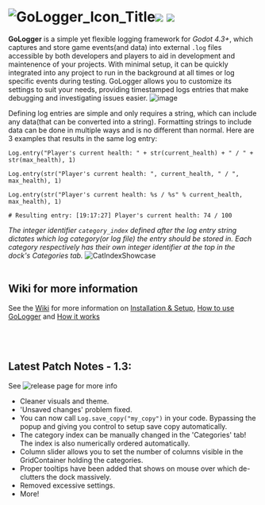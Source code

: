 # ![GoLogger_Icon_Title](https://github.com/user-attachments/assets/2856b4fb-8d18-49b5-bd60-8a8015b6723a)![](https://img.shields.io/static/v1?label=Godot&message=4.3&color=blue&logo=godotengine)   ![](https://img.shields.io/static/v1?label=Godot&message=4.4&color=blue&logo=godotengine)<br>

**GoLogger** is a simple yet flexible logging framework for *Godot 4.3+*, which captures and store game events(and data) into external `.log` files accessible by both developers and players to aid in development and maintenence of your projects. With minimal setup, it can be quickly integrated into any project to run in the background at all times or log specific events during testing. GoLogger allows you to customize its settings to suit your needs, providing timestamped logs entries that make debugging and investigating issues easier.
![image](https://github.com/user-attachments/assets/a2b43670-e2ff-4450-a6d1-373ee9df3658)



Defining log entries are simple and only requires a string, which can include any data(that can be converted into a string). Formatting strings to include data can be done in multiple ways and is no different than normal. Here are 3 examples that results in the same log entry:
```gdscript
Log.entry("Player's current health: " + str(current_health) + " / " + str(max_health), 1)

Log.entry(str("Player's current health: ", current_health, " / ", max_health), 1)

Log.entry(str("Player's current health: %s / %s" % current_health, max_health), 1)

# Resulting entry: [19:17:27] Player's current health: 74 / 100
```
*The integer identifier `category_index` defined after the log entry string dictates which log category(or log file) the entry should be stored in. Each category respectively has their own integer identifier at the top in the dock's Categories tab.*
![CatIndexShowcase](https://github.com/user-attachments/assets/5ca86c2b-326b-4897-b954-1df829f986ca)<br><br>

## Wiki for more information
See the [Wiki](https://github.com/Burloe/GoLogger/wiki/) for more information on [Installation & Setup](https://github.com/Burloe/GoLogger/wiki/Installation-&-Setup), [How to use GoLogger](https://github.com/Burloe/GoLogger/wiki/Getting-Started) and [How it works](https://github.com/Burloe/GoLogger/wiki#how-gologger-works)
<br><br><br><br>




## Latest Patch Notes - 1.3:
See ![release page](https://github.com/Burloe/GoLogger/releases/tag/1.3) for more info
* Cleaner visuals and theme.
* 'Unsaved changes' problem fixed.
* You can now call `Log.save_copy("my_copy")` in your code. Bypassing the popup and giving you control to setup save copy automatically. 
* The category index can be manually changed in the 'Categories' tab! The index is also numerically ordered automatically.
* Column slider allows you to set the number of columns visible in the GridContainer holding the categories. 
* Proper tooltips have been added that shows on mouse over which de-clutters the dock massively.
* Removed excessive settings.
* More!
